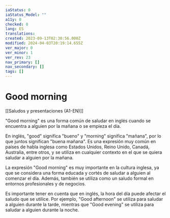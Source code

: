 ```yaml
---
iaStatus: 0
iaStatus_Model: ""
a11y: 0
checked: 0
lang: ES
translations: 
created: 2023-09-13T02:30:56.000Z
modified: 2024-04-03T20:19:14.655Z
ver_major: 0
ver_minor: 1
ver_rev: 23
nav_primary: []
nav_secondary: []
tags: []
---
```

# Good morning

[[Saludos y presentaciones (A1-EN)]]

"Good morning" es una forma común de saludar en inglés cuando se encuentra a alguien por la mañana o se empieza el día.

En inglés, "good" significa "bueno" y "morning" significa "mañana", por lo que juntos significan "buena mañana". Es una expresión muy común en países de habla inglesa como Estados Unidos, Reino Unido, Canadá, Australia, entre otros, y se utiliza en cualquier contexto en el que se quiera saludar a alguien por la mañana.

La expresión "Good morning" es muy importante en la cultura inglesa, ya que se considera una forma educada y cortés de saludar a alguien al comenzar el día. Además, también se utiliza como un saludo formal en entornos profesionales y de negocios.

Es importante tener en cuenta que en inglés, la hora del día puede afectar el saludo que se utilice. Por ejemplo, "Good afternoon" se utiliza para saludar a alguien durante la tarde, mientras que "Good evening" se utiliza para saludar a alguien durante la noche.